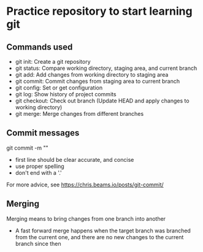 # Practice repository to start learning git

## Commands used

- git init: Create a git repository
- git status: Compare working directory, staging area, and current branch
- git add: Add changes from working directory to staging area
- git commit: Commit changes from staging area to current branch
- git config: Set or get configuration
- git log: Show history of project commits
- git checkout: Check out branch (Update HEAD and apply changes to working
  directory)
- git merge: Merge changes from different branches

## Commit messages

git commit -m "<message>"

- first line should be clear accurate, and concise
- use proper spelling
- don't end with a '.'

For more advice, see https://chris.beams.io/posts/git-commit/

## Merging

Merging means to bring changes from one branch into another

- A fast forward merge happens when the target branch was branched from the current one,
  and there are no new changes to the current branch since then
